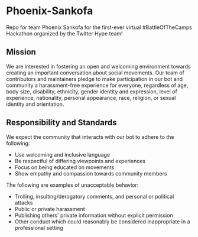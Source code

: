 # Phoenix-Sankofa

Repo for team Phoenix Sankofa for the first-ever virtual #BattleOfTheCamps Hackathon organized by the Twitter Hype team!

## Mission

We are interested in fostering an open and welcoming environment towards creating an important conversation about social movements. Our team of contributors and maintainers pledge to make participation in our bot and community a harassment-free experience for everyone, regardless of age, body size, disability, ethnicity, gender identity and expression, level of experience, nationality, personal appearance, race, religion, or sexual identity and orientation.

## Responsibility and Standards

We expect the community that interacts with our bot to adhere to the following:
- Use welcoming and inclusive language
- Be respectful of differing viewpoints and experiences
- Focus on being educated on movements
- Show empathy and compassion towards community members

The following are examples of unacceptable behavior:
- Trolling, insulting/derogatory comments, and personal or political attacks
- Public or private harassment
- Publishing others' private information without explicit permission
- Other conduct which could reasonably be considered inappropriate in a professional setting

